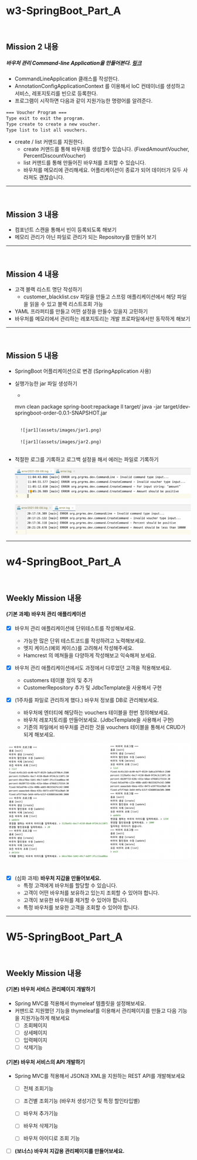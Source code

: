# w3-SpringBoot_Part_A

<br/>

## Mission 2 내용

##### 바우처 관리 Command-line Application을 만들어본다. [링크](https://dzone.com/articles/interactive-console-applications-in-java)

- CommandLineApplication 클래스를 작성한다.
- AnnotationConfigApplicationContext 를 이용해서 IoC 컨테이너를 생성하고 서비스, 레포지토리를 빈으로 등록한다.
- 프로그램이 시작하면 다음과 같이 지원가능한 명령어를 알려준다.

```
=== Voucher Program === 
Type exit to exit the program. 
Type create to create a new voucher. 
Type list to list all vouchers.
```

- create / list 커맨드를 지원한다.
    - create 커맨드를 통해 바우처를 생성할수 있습니다. (FixedAmountVoucher, PercentDiscountVoucher)
    - list 커맨드를 통해 만들어진 바우처를 조회할 수 있습니다.
    - 바우처를 메모리에 관리해세요. 어플리케이션이 종료가 되어 데이터가 모두 사라져도 괜찮습니다.

---

<br/>

## Mission 3 내용

- 컴포넌트 스캔을 통해서 빈이 등록되도록 해보기
- 메모리 관리가 아닌 파일로 관리가 되는 Repository를 만들어 보기

---

<br/>

## Mission 4 내용

- 고객 블랙 리스트 명단 작성하기
    - customer_blacklist.csv 파일을 만들고 스프링 애플리케이션에서 해당 파일을 읽을 수 있고 블랙 리스트조회 가능
- YAML 프라퍼티를 만들고 어떤 설정을 만들수 있을지 고민하기
- 바우처를 메모리에서 관리하는 레포지토리는 개발 프로파일에서만 동작하게 해보기

---

<br/>

## Mission 5 내용

- SpringBoot 어플리케이션으로 변경 (SpringApplication 사용)

- 실행가능한 jar 파일 생성하기

    - ```shell
    mvn clean package spring-boot:repackage
    ll target/
    java -jar target/dev-springboot-order-0.0.1-SNAPSHOT.jar
    ```
    
      ![jar1](assets/images/jar1.png)
    
      ![jar1](assets/images/jar2.png)


- 적절한 로그를 기록하고 로그백 설정을 해서 에러는 파일로 기록하기

  ![errorlog](assets/images/errorlog0908.png)

  ![errorlog](assets/images/errorlog.png)

---



# w4-SpringBoot_Part_A

<br/>

## Weekly Mission 내용

#### (기본 과제) **바우처 관리 애플리케이션**

- [x] 바우처 관리 애플리케이션에 단위테스트를 작성해보세요.
   - 가능한 많은 단위 테스트코드를 작성하려고 노력해보세요.
   - 엣지 케이스(예외 케이스)를 고려해서 작성해주세요.
   - Hamcrest 의 메쳐들을 다양하게 작성해보고 익숙해져 보세요.

- [x] 바우처 관리 애플리케이션에서도 과정에서 다루었던 고객을 적용해보세요.
   - customers 테이블 정의 및 추가
   - CustomerRepository 추가 및 JdbcTemplate을 사용해서 구현

- [x] (1주차를 파일로 관리하게 했다.) 바우처 정보를 DB로 관리해보세요.
   - 바우처에 엔터티에 해당하는 vouchers 테이블을 한번 정의해보세요.
   - 바우처 레포지토리를 만들어보세요. (JdbcTemplate을 사용해서 구현)
   - 기존의 파일에서 바우처를 관리한 것을 vouchers 테이블을 통해서 CRUD가 되게 해보세요.

![crud](assets/images/jdbc.png)

#

- [x] (심화 과제) **바우처 지갑을 만들어보세요.**
   - 특정 고객에게 바우처를 할당할 수 있습니다.
   - 고객이 어떤 바우처를 보유하고 있는지 조회할 수 있어야 합니다.
   - 고객이 보유한 바우처를 제거할 수 있어야 합니다.
   - 특정 바우처를 보유한 고객을 조회할 수 있어야 합니다.

---



# W5-SpringBoot_Part_A

<br/>

## Weekly Mission 내용

#### **(기본) 바우처 서비스 관리페이지 개발하기**

- Spring MVC를 적용해서 thymeleaf 템플릿을 설정해보세요.
- 커맨드로 지원했던 기능을 thymeleaf를 이용해서 관리페이지를 만들고 다음 기능을 지원가능하게 해보세요
   - [ ] 조회페이지
   - [ ] 상세페이지
   - [ ] 입력페이지
   - [ ] 삭제기능

#### **(기본) 바우처 서비스의 API 개발하기**

- Spring MVC를 적용해서 JSON과 XML을 지원하는 REST API를 개발해보세요
   - [ ] 전체 조회기능

   - [ ] 조건별 조회기능 (바우처 생성기간 및 특정 할인타입별)

   - [ ] 바우처 추가기능

   - [ ] 바우처 삭제기능

   - [ ] 바우처 아이디로 조회 기능

      

- [ ] **(보너스) 바우처 지갑용 관리페이지를 만들어보세요.**

